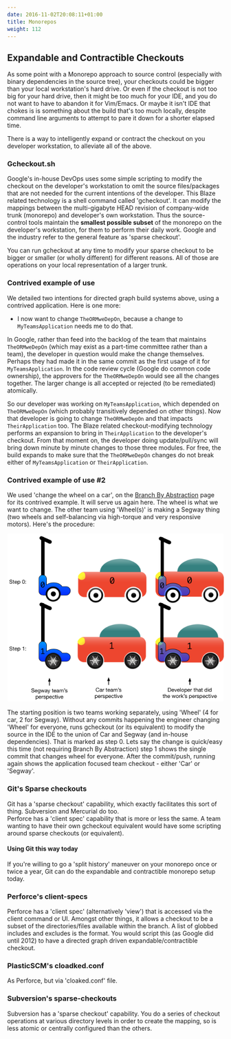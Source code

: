 ```yaml
---
date: 2016-11-02T20:08:11+01:00
title: Monorepos
weight: 112
---
```


## Expandable and Contractible Checkouts 
 
As some point with a Monorepo approach to source control (especially with binary dependencies in the source tree), your checkouts 
could be bigger than your local workstation's hard drive. Or even if the checkout is not too big for your hard drive, 
then it might be too much for your IDE, and you do not want to have to abandon it for Vim/Emacs. Or maybe it isn't IDE that 
chokes is is something about the build that's too much locally, despite command line arguments to attempt to
pare it down for a shorter elapsed time.

There is a way to intelligently expand or contract the checkout on you developer workstation, to alleviate all of 
the above.

### Gcheckout.sh

Google's in-house DevOps uses some simple scripting to
modify the checkout on the developer's workstation to omit the source files/packages that are not needed for the 
current intentions of the developer. This Blaze related technology is a shell command called 'gcheckout'. It can modify the mappings between the multi-gigabyte HEAD 
revision of company-wide trunk (monorepo) and developer's own workstation. Thus the source-control tools maintain the 
**smallest possible subset** of the monorepo on the developer's workstation, for them to perform their daily work. 
Google and the industry refer to the general feature as 'sparse checkout'.

You can run gcheckout at any time to modify your sparse checkout to be bigger or smaller (or wholly different) for 
different reasons. All of those are operations on your local representation of a larger trunk.

### Contrived example of use

We detailed two intentions for directed graph build systems above, using a contrived application. Here is one more:

* I now want to change `TheORMweDepOn`, because a change to `MyTeamsApplication` needs me to do that.

In Google, rather than feed into the backlog of the team that maintains `TheORMweDepOn` (which may exist as a part-time 
committee rather than a team), the developer in question would make the change themselves. Perhaps they had made 
it in the same commit as the first usage of it for `MyTeamsApplication`.  In the code review cycle (Google do
common code ownership), the approvers for the `TheORMweDepOn` would see all the changes together. The larger change is 
all accepted or rejected (to be remediated) atomically.

So our developer was working on `MyTeamsApplication`, which depended on `TheORMweDepOn` (which probably transitively 
depended on other things). Now that developer is going to change `TheORMweDepOn` and that impacts `TheirApplication` 
too. The Blaze related checkout-modifying technology performs an expansion to bring in `TheirApplication` to the 
developer's checkout. From that moment on, the developer doing update/pull/sync will bring down minute by minute
changes to those three modules.  For free, the build expands to make sure that the `TheORMweDepOn` changes do not 
break either of `MyTeamsApplication` or `TheirApplication`.
 
### Contrived example of use #2

We used 'change the wheel on a car', on the [Branch By Abstraction](/branch-by-abstraction/) page for its contrived 
example. It will serve us again here. The wheel is what we want to change. The other team using 'Wheel(s)' is making a 
Segway thing (two wheels and self-balancing via high-torque and very responsive motors). Here's the procedure:

![](car_segway.png)  
 
The starting position is two teams working separately, using 'Wheel' (4 for car, 2 for Segway). Without any commits 
happening the engineer changing 'Wheel' for everyone, runs gcheckout (or its equivalent) to modify the source in the 
IDE to the union of Car and Segway (and in-house dependencies). That is marked as step 0. Lets say the
change is quick/easy this time (not requiring Branch By Abstraction) step 1 shows the single commit that changes
wheel for everyone.  After the commit/push, running again shows the application focused team checkout - either 
'Car' or 'Segway'.
 
### Git's Sparse checkouts

Git has a 'sparse checkout' capability, which exactly facilitates this sort of thing. Subversion and Mercurial do too.  
Perforce has a 'client spec' capability that is more or less the same. A team wanting to have their own gcheckout equivalent
would have some scripting around sparse checkouts (or equivalent). 
 
#### Using Git this way today

If you're willing to go a 'split history' maneuver on your monorepo once or twice a year, Git can do the expandable and 
contractible monorepo setup today. 

### Perforce's client-specs

Perforce has a 'client spec' (alternatively 'view') that is accessed via the client command or UI. Amongst other things, it 
allows a checkout to be a subset of the directories/files available within the branch. A list of globbed includes and 
excludes is the format. You would script this (as Google did until 2012) to have a directed graph driven 
expandable/contractible checkout.

### PlasticSCM's cloadked.conf

As Perforce, but via 'cloaked.conf' file.

### Subversion's sparse-checkouts

Subversion has a 'sparse checkout' capability. You do a series of checkout operations at various directory levels in order
to create the mapping, so is less atomic or centrally configured than the others.


